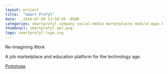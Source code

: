 ```yaml
---
layout: project
title:  "Smart Profyl"
date:   2016-07-09 13:50:56 -0500
categories: smartprofyl company social-media marketplaces mobile-apps business end
thumbnail: smartprofyl-opt.png
logo: smartprofyl-logo.svg
---
```


<quote>Re-Imagining Work</quote>
<p>A job marketplace and education platform for the technology age.</p>
<div class="buttons">
 	<a class="button" href="https://pr.to/M63FC4/">Prototype</a>
</div>